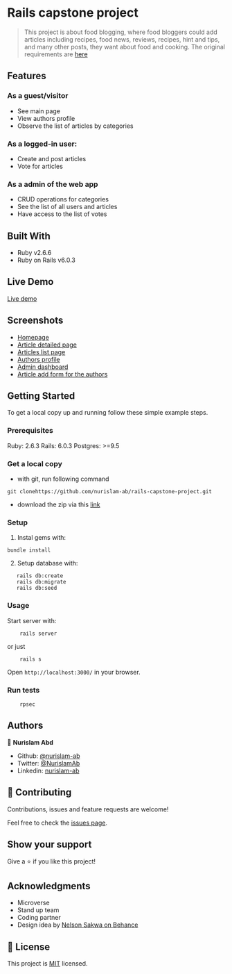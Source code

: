 # Rails capstone project

> This project is about food blogging, where food bloggers could add articles including recipes, food news, reviews, recipes, hint and tips, and many other posts, they want about food and cooking. The original requirements are [here](https://www.notion.so/Lifestyle-articles-b82a5f10122b4cec924cd5d4a6cf7561)

## Features

### As a guest/visitor
- See main page
- View authors profile
- Observe the list of articles by categories


### As a logged-in user:
- Create and post articles
- Vote for articles

### As a admin of the web app
- CRUD operations for categories
- See the list of all users and articles
- Have access to the list of votes

## Built With

- Ruby v2.6.6
- Ruby on Rails v6.0.3

## Live Demo

[Live demo](https://thawing-dawn-92083.herokuapp.com/)


## Screenshots
* [Homepage](app/assets/images/screenshot_1.jpg)
* [Article detailed page](app/assets/images/screenshot_2.jpg)
* [Articles list page](app/assets/images/screenshot_3.jpg)
* [Authors profile](app/assets/images/screenshot_4.jpg)
* [Admin dashboard](app/assets/images/screenshot_5.jpg)
* [Article add form for the authors](app/assets/images/screenshot_6.jpg)

## Getting Started

To get a local copy up and running follow these simple example steps.

### Prerequisites

Ruby: 2.6.3
Rails: 6.0.3
Postgres: >=9.5

### Get a local copy
- with git, run following command
```
git clonehttps://github.com/nurislam-ab/rails-capstone-project.git
```
- download the zip via this [link](https://github.com/nurislam-ab/rails-capstone-project/archive/master.zip)


### Setup

1. Instal gems with:

```
bundle install
```

2. Setup database with:

```
   rails db:create
   rails db:migrate
   rails db:seed
```

### Usage

Start server with:

```
    rails server
```

or just 

```
    rails s
```

Open `http://localhost:3000/` in your browser.


### Run tests

```
    rpsec
```

## Authors

👤 **Nurislam Abd**

- Github: [@nurislam-ab](https://github.com/nurislam-ab/ )
- Twitter: [@NurislamAb](https://twitter.com/NurislamAb)
- Linkedin: [nurislam-ab](https://www.linkedin.com/in/nurislam-ab/)

## 🤝 Contributing

Contributions, issues and feature requests are welcome!

Feel free to check the [issues page](issues/).

## Show your support

Give a ⭐️ if you like this project!

## Acknowledgments

* Microverse
* Stand up team
* Coding partner
* Design idea by [Nelson Sakwa on Behance](https://www.behance.net/gallery/14554909/liFEsTlye-Mobile-version)

## 📝 License

This project is [MIT](lic.url) licensed.
